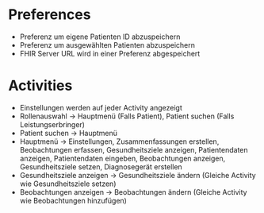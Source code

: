# Preferences
- Preferenz um eigene Patienten ID abzuspeichern
- Preferenz um ausgewählten Patienten abzuspeichern
- FHIR Server URL wird in einer Preferenz abgespeichert

# Activities
- Einstellungen werden auf jeder Activity angezeigt
- Rollenauswahl -> Hauptmenü (Falls Patient), Patient suchen (Falls Leistungserbringer)
- Patient suchen -> Hauptmenü
- Hauptmenü -> Einstellungen, Zusammenfassungen erstellen, Beobachtungen erfassen, Gesundheitsziele anzeigen, Patientendaten anzeigen, Patientendaten eingeben, Beobachtungen anzeigen, Gesundheitsziele setzen, Diagnosegerät erstellen
- Gesundheitsziele anzeigen -> Gesundheitsziele ändern (Gleiche Activity wie Gesundheitsziele setzen)
- Beobachtungen anzeigen -> Beobachtungen ändern (Gleiche Activity wie Beobachtungen hinzufügen)